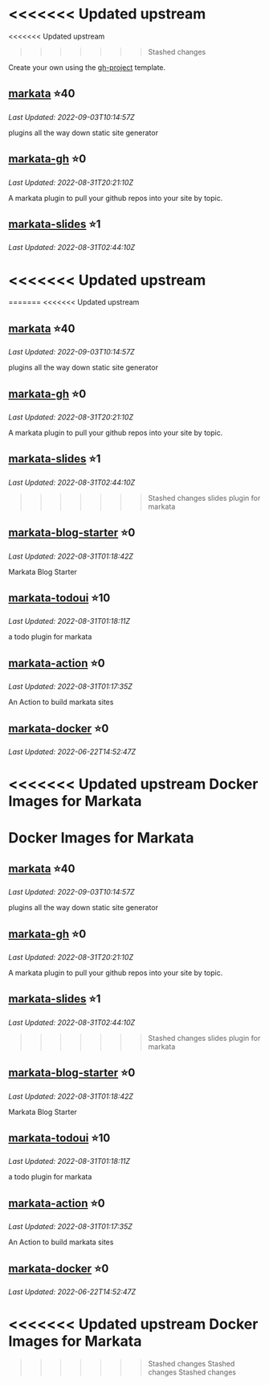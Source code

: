 <<<<<<< Updated upstream
=======
<<<<<<< Updated upstream
>>>>>>> Stashed changes

Create your own using the
[gh-project](https://github.com/WaylonWalker/gh-projects/generate) template.


## [markata](https://github.com/WaylonWalker/markata) ⭐40
_Last Updated: 2022-09-03T10:14:57Z_

plugins all the way down static site generator

## [markata-gh](https://github.com/WaylonWalker/markata-gh) ⭐0
_Last Updated: 2022-08-31T20:21:10Z_

A markata plugin to pull your github repos into your site by topic.

## [markata-slides](https://github.com/WaylonWalker/markata-slides) ⭐1
_Last Updated: 2022-08-31T02:44:10Z_

<<<<<<< Updated upstream
=======
=======
<<<<<<< Updated upstream


## [markata](https://github.com/WaylonWalker/markata) ⭐40
_Last Updated: 2022-09-03T10:14:57Z_

plugins all the way down static site generator

## [markata-gh](https://github.com/WaylonWalker/markata-gh) ⭐0
_Last Updated: 2022-08-31T20:21:10Z_

A markata plugin to pull your github repos into your site by topic.

## [markata-slides](https://github.com/WaylonWalker/markata-slides) ⭐1
_Last Updated: 2022-08-31T02:44:10Z_

>>>>>>> Stashed changes
slides plugin for markata

## [markata-blog-starter](https://github.com/WaylonWalker/markata-blog-starter) ⭐0
_Last Updated: 2022-08-31T01:18:42Z_

Markata Blog Starter

## [markata-todoui](https://github.com/WaylonWalker/markata-todoui) ⭐10
_Last Updated: 2022-08-31T01:18:11Z_

a todo plugin for markata

## [markata-action](https://github.com/WaylonWalker/markata-action) ⭐0
_Last Updated: 2022-08-31T01:17:35Z_

An Action to build markata sites

## [markata-docker](https://github.com/WaylonWalker/markata-docker) ⭐0
_Last Updated: 2022-06-22T14:52:47Z_

<<<<<<< Updated upstream
Docker Images for Markata
=======
Docker Images for Markata
=======
## [markata](https://github.com/WaylonWalker/markata) ⭐40
_Last Updated: 2022-09-03T10:14:57Z_

plugins all the way down static site generator

## [markata-gh](https://github.com/WaylonWalker/markata-gh) ⭐0
_Last Updated: 2022-08-31T20:21:10Z_

A markata plugin to pull your github repos into your site by topic.

## [markata-slides](https://github.com/WaylonWalker/markata-slides) ⭐1
_Last Updated: 2022-08-31T02:44:10Z_

>>>>>>> Stashed changes
slides plugin for markata

## [markata-blog-starter](https://github.com/WaylonWalker/markata-blog-starter) ⭐0
_Last Updated: 2022-08-31T01:18:42Z_

Markata Blog Starter

## [markata-todoui](https://github.com/WaylonWalker/markata-todoui) ⭐10
_Last Updated: 2022-08-31T01:18:11Z_

a todo plugin for markata

## [markata-action](https://github.com/WaylonWalker/markata-action) ⭐0
_Last Updated: 2022-08-31T01:17:35Z_

An Action to build markata sites

## [markata-docker](https://github.com/WaylonWalker/markata-docker) ⭐0
_Last Updated: 2022-06-22T14:52:47Z_

<<<<<<< Updated upstream
Docker Images for Markata
=======
>>>>>>> Stashed changes
>>>>>>> Stashed changes
>>>>>>> Stashed changes
